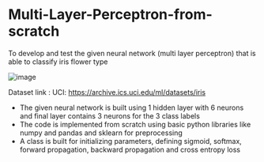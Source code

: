 # Multi-Layer-Perceptron-from-scratch
To develop and test the given neural network (multi layer perceptron) that is able to classify iris flower type

![image](https://user-images.githubusercontent.com/105897803/183268414-5b9ffda9-6a75-40f4-a971-fc9b251e1a13.png)

Dataset link : UCI: https://archive.ics.uci.edu/ml/datasets/iris 

* The given neural network is built using 1 hidden layer with 6 neurons and final layer contains 3 neurons for the 3 class labels
* The code is implemented from scratch using basic python libraries like numpy and pandas and sklearn for preprocessing
* A class is built for initializing parameters, defining sigmoid, softmax, forward propagation, backward propagation and cross entropy loss

